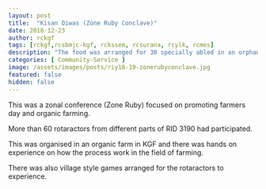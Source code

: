 ```yaml
---
layout: post
title:  "Kisan Diwas (Zone Ruby Conclave)"
date: 2018-12-23
author: rckgf
tags: [rckgf,rcsbmjc-kgf, rckssem, rcsurana, rcylk, rcmes]
description: "The food was arranged for 30 specially abled in an orphanage in SG Kote , Bangarpet. This was arranged by one of our rotaractor Rtr. Meghana and her family helped us in arranging the drive."
categories: [ Community-Service ]
image: /assets/images/posts/riy18-19-zonerubyconclave.jpg
featured: false
hidden: false
---
```


This was a zonal conference (Zone Ruby) focused on promoting farmers day and organic farming.

More than 60 rotaractors from different parts of RID 3190 had participated. 

This was organised in an organic farm in KGF and there was hands on experience on how the process work in the field of farming. 

There was also village style games arranged for the rotaractors to experience.